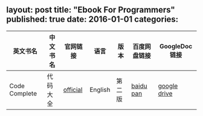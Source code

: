layout: post 
title: "Ebook For Programmers"
published: true
date: 2016-01-01
categories:
---



|英文书名|中文书名|官网链接|语言|版本|百度网盘链接|GoogleDoc链接
|---------|--------|-|-|-|--|--|
|Code Complete |代码大全|[official](http://www.stevemcconnell.com/cc.htm)|English|第二版|[baidu pan](http://pan.baidu.com/s/1gfrFzsZ)|[google drive](https://drive.google.com/file/d/0B7PHKasLIbFbSWMxSmpnZlJ3R2M/view?usp=sharing)
